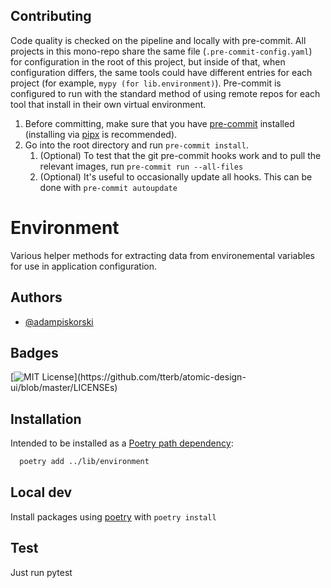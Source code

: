## Contributing

Code quality is checked on the pipeline and locally with pre-commit.
All projects in this mono-repo share the same file (`.pre-commit-config.yaml`) for configuration in the root of this project, but inside of that, when configuration differs, the same tools could have different entries for each project (for example, `mypy (for lib.environment)`).
Pre-commit is configured to run with the standard method of using remote repos for each tool that install in their own virtual environment.

1. Before committing, make sure that you have [pre-commit](https://pre-commit.com/) installed (installing via [pipx](https://pipxproject.github.io/pipx/installation/) is recommended).
2. Go into the root directory and run `pre-commit install`.
   1. (Optional) To test that the git pre-commit hooks work and to pull the relevant images, run `pre-commit run --all-files`
   2. (Optional) It's useful to occasionally update all hooks. This can be done with `pre-commit autoupdate`



# Environment

Various helper methods for extracting data from environemental variables for use in application configuration.
## Authors

- [@adampiskorski](https://github.com/adampiskorski)


## Badges

[![MIT License](https://img.shields.io/apm/l/atomic-design-ui.svg?)](https://github.com/tterb/atomic-design-ui/blob/master/LICENSEs)

## Installation

Intended to be installed as a [Poetry path dependency](https://python-poetry.org/docs/cli/#add):

```bash
  poetry add ../lib/environment
```

## Local dev

Install packages using [poetry](https://python-poetry.org/) with `poetry install`

## Test

Just run pytest
